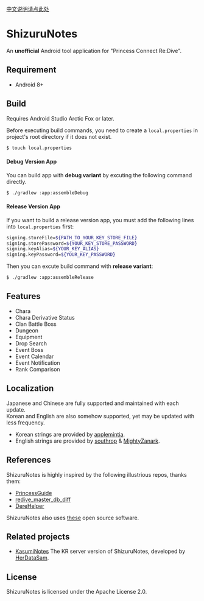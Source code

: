 [中文说明请点此处](README_CN.md)

# ShizuruNotes
An **unofficial** Android tool application for "Princess Connect Re:Dive".

## Requirement
* Android 8+

## Build
Requires Android Studio Arctic Fox or later.  

Before executing build commands, you need to create a `local.properties` in project's root directory if it does not exist.

```sh
$ touch local.properties
```

#### Debug Version App
You can build app with **debug variant** by excuting the following command directly. 

```sh
$ ./gradlew :app:assembleDebug
```

#### Release Version App
If you want to build a release version app, you must add the following lines into `local.properties` first:

```sh
signing.storeFile=${PATH_TO_YOUR_KEY_STORE_FILE}
signing.storePassword=${YOUR_KEY_STORE_PASSWORD}
signing.keyAlias=${YOUR_KEY_ALIAS}
signing.keyPassword=${YOUR_KEY_PASSWORD}
```

Then you can excute build command with **release variant**:

```sh
$ ./gradlew :app:assembleRelease
```

## Features
* Chara
* Chara Derivative Status
* Clan Battle Boss
* Dungeon
* Equipment
* Drop Search
* Event Boss
* Event Calendar
* Event Notification
* Rank Comparison

## Localization
Japanese and Chinese are fully supported and maintained with each update.  
Korean and English are also somehow supported, yet may be updated with less frequency.  
* Korean strings are provided by [applemintia](https://twitter.com/_applemintia).  
* English strings are provided by [southrop](https://github.com/southrop) & [MightyZanark](https://github.com/MightyZanark).

## References
ShizuruNotes is highly inspired by the following illustrious repos, thanks them:
* [PrincessGuide](https://github.com/superk589/PrincessGuide)
* [redive_master_db_diff](https://github.com/esterTion/redive_master_db_diff)
* [DereHelper](https://github.com/Lazyeraser/DereHelper)

ShizuruNotes also uses [these](OPENSOURCE.md) open source software.

## Related projects
* [KasumiNotes](https://github.com/HerDataSam/KasumiNotes) The KR server version of ShizuruNotes, developed by [HerDataSam](https://github.com/HerDataSam).

## License
ShizuruNotes is licensed under the Apache License 2.0. 
